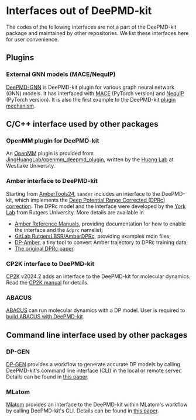 # Interfaces out of DeePMD-kit

The codes of the following interfaces are not a part of the DeePMD-kit package and maintained by other repositories. We list these interfaces here for user convenience.

## Plugins

### External GNN models (MACE/NequIP)

[DeePMD-GNN](https://github.com/njzjz/deepmd-gnn) is DeePMD-kit plugin for various graph neural network (GNN) models.
It has interfaced with [MACE](https://github.com/ACEsuit/mace) (PyTorch version) and [NequIP](https://github.com/mir-group/nequip) (PyTorch version).
It is also the first example to the DeePMD-kit [plugin mechanism](../development/create-a-model-pt.md#package-new-codes).

## C/C++ interface used by other packages

### OpenMM plugin for DeePMD-kit

An [OpenMM](https://github.com/openmm/openmm) plugin is provided from [JingHuangLab/openmm_deepmd_plugin](https://github.com/JingHuangLab/openmm_deepmd_plugin), written by the [Huang Lab](http://www.compbiophysics.org/) at Westlake University.

### Amber interface to DeePMD-kit

Starting from [AmberTools24](https://ambermd.org/), `sander` includes an interface to the DeePMD-kit, which implements the [Deep Potential Range Corrected (DPRc) correction](../model/dprc.md).
The DPRc model and the interface were developed by the [York Lab](https://theory.rutgers.edu/) from Rutgers University.
More details are available in

- [Amber Reference Manuals](https://ambermd.org/Manuals.php), providing documentation for how to enable the interface and the `&dprc` namelist;
- [GitLab RutgersLBSR/AmberDPRc](https://gitlab.com/RutgersLBSR/AmberDPRc/), providing examples mdin files;
- [DP-Amber](https://github.com/njzjz/dpamber/), a tiny tool to convert Amber trajectory to DPRc training data;
- [The original DPRc paper](https://doi.org/10.1021/acs.jctc.1c00201).

### CP2K interface to DeePMD-kit

[CP2K](https://github.com/cp2k/cp2k/) v2024.2 adds an interface to the DeePMD-kit for molecular dynamics. Read the [CP2K manual](https://manual.cp2k.org/trunk/methods/machine_learning/deepmd.html#deepmd-kit) for details.

### ABACUS

[ABACUS](https://github.com/deepmodeling/abacus-develop/) can run molecular dynamics with a DP model. User is required to [build ABACUS with DeePMD-kit](https://abacus.deepmodeling.com/en/latest/advanced/install.html#build-with-deepmd-kit).

## Command line interface used by other packages

### DP-GEN

[DP-GEN](https://github.com/deepmodeling/dpgen) provides a workflow to generate accurate DP models by calling DeePMD-kit's command line interface (CLI) in the local or remote server. Details can be found in [this paper](https://doi.org/10.1016/j.cpc.2020.107206).

### MLatom

[Mlatom](http://mlatom.com/) provides an interface to the DeePMD-kit within MLatom's workflow by calling DeePMD-kit's CLI. Details can be found in [this paper](https://doi.org/10.1007/s41061-021-00339-5).
